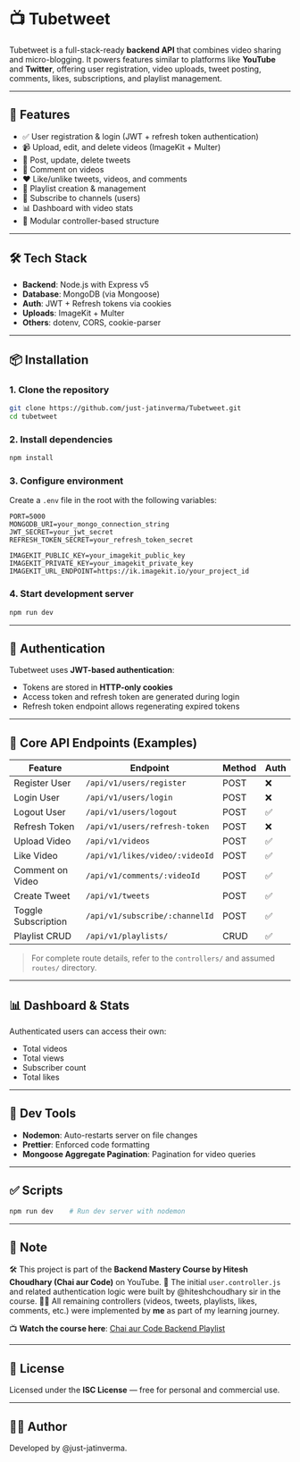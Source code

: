 # 📺 Tubetweet

Tubetweet is a full-stack-ready **backend API** that combines video sharing and micro-blogging. It powers features similar to platforms like **YouTube** and **Twitter**, offering user registration, video uploads, tweet posting, comments, likes, subscriptions, and playlist management.

---

## 🚀 Features

- ✅ User registration & login (JWT + refresh token authentication)
- 📹 Upload, edit, and delete videos (ImageKit + Multer)
- 📝 Post, update, delete tweets
- 💬 Comment on videos
- ❤️ Like/unlike tweets, videos, and comments
- 📁 Playlist creation & management
- 👥 Subscribe to channels (users)
- 📊 Dashboard with video stats
- 🧾 Modular controller-based structure

---

## 🛠️ Tech Stack

- **Backend**: Node.js with Express v5
- **Database**: MongoDB (via Mongoose)
- **Auth**: JWT + Refresh tokens via cookies
- **Uploads**: ImageKit + Multer
- **Others**: dotenv, CORS, cookie-parser

---

## 📦 Installation

### 1. Clone the repository

```bash
git clone https://github.com/just-jatinverma/Tubetweet.git
cd tubetweet
```

### 2. Install dependencies

```bash
npm install
```

### 3. Configure environment

Create a `.env` file in the root with the following variables:

```env
PORT=5000
MONGODB_URI=your_mongo_connection_string
JWT_SECRET=your_jwt_secret
REFRESH_TOKEN_SECRET=your_refresh_token_secret

IMAGEKIT_PUBLIC_KEY=your_imagekit_public_key
IMAGEKIT_PRIVATE_KEY=your_imagekit_private_key
IMAGEKIT_URL_ENDPOINT=https://ik.imagekit.io/your_project_id
```

### 4. Start development server

```bash
npm run dev
```

---

## 🔐 Authentication

Tubetweet uses **JWT-based authentication**:

- Tokens are stored in **HTTP-only cookies**
- Access token and refresh token are generated during login
- Refresh token endpoint allows regenerating expired tokens

---

## 🔄 Core API Endpoints (Examples)

| Feature             | Endpoint                       | Method | Auth |
| ------------------- | ------------------------------ | ------ | ---- |
| Register User       | `/api/v1/users/register`       | POST   | ❌   |
| Login User          | `/api/v1/users/login`          | POST   | ❌   |
| Logout User         | `/api/v1/users/logout`         | POST   | ✅   |
| Refresh Token       | `/api/v1/users/refresh-token`  | POST   | ❌   |
| Upload Video        | `/api/v1/videos`               | POST   | ✅   |
| Like Video          | `/api/v1/likes/video/:videoId` | POST   | ✅   |
| Comment on Video    | `/api/v1/comments/:videoId`    | POST   | ✅   |
| Create Tweet        | `/api/v1/tweets`               | POST   | ✅   |
| Toggle Subscription | `/api/v1/subscribe/:channelId` | POST   | ✅   |
| Playlist CRUD       | `/api/v1/playlists/`           | CRUD   | ✅   |

> For complete route details, refer to the `controllers/` and assumed `routes/` directory.

---

## 📊 Dashboard & Stats

Authenticated users can access their own:

- Total videos
- Total views
- Subscriber count
- Total likes

---

## 🧪 Dev Tools

- **Nodemon**: Auto-restarts server on file changes
- **Prettier**: Enforced code formatting
- **Mongoose Aggregate Pagination**: Pagination for video queries

---

## ✅ Scripts

```bash
npm run dev    # Run dev server with nodemon
```

---

## 📌 Note

🛠 This project is part of the **Backend Mastery Course by Hitesh Choudhary (Chai aur Code)** on YouTube.
📂 The initial `user.controller.js` and related authentication logic were built by @hiteshchoudhary sir in the course.
🧑‍💻 All remaining controllers (videos, tweets, playlists, likes, comments, etc.) were implemented by **me** as part of my learning journey.

📺 **Watch the course here**:
[Chai aur Code Backend Playlist](https://youtube.com/playlist?list=PLu71SKxNbfoBGh_8p_NS-ZAh6v7HhYqHW&si=IxheTxzfP8vvEXU1)

---

## 📄 License

Licensed under the **ISC License** — free for personal and commercial use.

---

## 👨‍💻 Author

Developed by @just-jatinverma.
